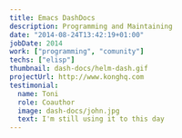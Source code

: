 ```yaml
---
title: Emacs DashDocs
description: Programming and Maintaining
date: "2014-08-24T13:42:19+01:00"
jobDate: 2014
work: ["programming", "comunity"]
techs: ["elisp"]
thumbnail: dash-docs/helm-dash.gif
projectUrl: http://www.konghq.com
testimonial:
  name: Toni
  role: Coauthor
  image: dash-docs/john.jpg
  text: I'm still using it to this day
---
```

